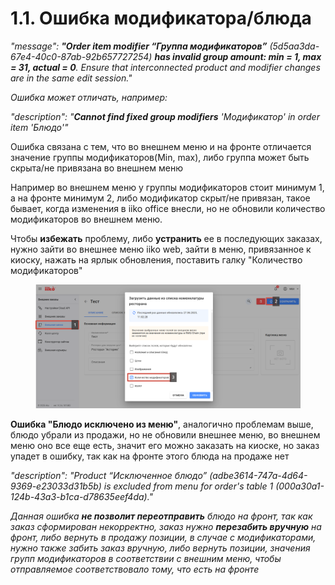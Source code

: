 # 1.1. Ошибка модификатора/блюда

_"message": **"Order item modifier “Группа модификаторов”** (5d5aa3da-67e4-40c0-87ab-92b657727254) **has invalid group amount: min = 1, max = 31, actual = 0**. Ensure that interconnected product and modifier changes are in the same edit session."_

_Ошибка может отличать, например:_

_"description": "**Cannot find fixed group modifiers** 'Модификатор' in order item 'Блюдо'"_

Ошибка связана с тем, что во внешнем меню и на фронте отличается значение группы модификаторов(Min, max), либо группа может быть скрыта/не привязана во внешнем меню

Например во внешнем меню у группы модификаторов стоит минимум 1, а на фронте минимум 2, либо модификатор скрыт/не привязан, такое бывает, когда изменения в iiko office внесли, но не обновили количество модификаторов во внешнем меню.

Чтобы **избежать** проблему, либо **устранить** ее в последующих заказах, нужно зайти во внешнее меню iiko web, зайти в меню, привязанное к киоску, нажать на ярлык обновления, поставить галку "Количество модификаторов"

<figure><img src="../../.gitbook/assets/image (2).png" alt=""><figcaption></figcaption></figure>

**Ошибка "Блюдо исключено из меню"**, аналогично проблемам выше, блюдо убрали из продажи, но не обновили внешнее меню, во внешнем меню оно все еще есть, значит его можно заказать на киоске, но заказ упадет в ошибку, так как на фронте этого блюда на продаже нет

_"description": "Product “Исключенное блюдо” (adbe3614-747a-4d64-9369-e23033d31b5b) is excluded from menu for order's table 1 (000a30a1-124b-43a3-b1ca-d78635eef4da)."_

_Данная ошибка **не позволит переотправить** блюдо на фронт, так как заказ сформирован некорректно, заказ нужно **перезабить вручную** на фронт, либо вернуть в продажу позиции, в случае с модификаторами, нужно также забить заказ вручную, либо вернуть позиции, значения групп модификаторов в соответствии с внешним меню, чтобы отправляемое соответствовало тому, что есть на фронте_
